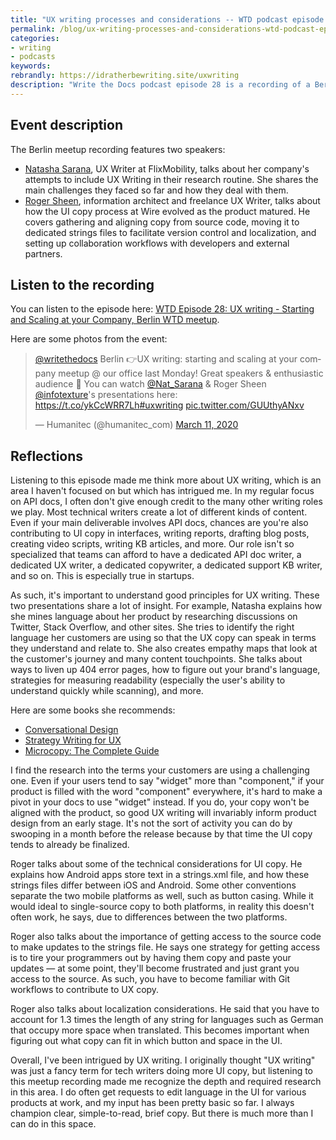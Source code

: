```yaml
---
title: "UX writing processes and considerations -- WTD podcast episode 28"
permalink: /blog/ux-writing-processes-and-considerations-wtd-podcast-episode-28/
categories:
- writing
- podcasts
keywords:
rebrandly: https://idratherbewriting.site/uxwriting
description: "Write the Docs podcast episode 28 is a recording of a Berlin WTD meetup focused on UX writing processes. The event was live streamed on March 9, 2020 at the Humanitec in Berlin by Chris Ward."
---
```


## Event description

The Berlin meetup recording features two speakers:

* [Natasha Sarana](https://twitter.com/Nat_Sarana), UX Writer at FlixMobility, talks about her company's attempts to include UX Writing in their research routine. She shares the main challenges they faced so far and how they deal with them.
* [Roger Sheen](https://twitter.com/infotexture), information architect and freelance UX Writer, talks about how the UI copy process at Wire evolved as the product matured. He covers gathering and aligning copy from source code, moving it to dedicated strings files to facilitate version control and localization, and setting up collaboration workflows with developers and external partners.

## Listen to the recording

You can listen to the episode here: [WTD Episode 28: UX writing - Starting and Scaling at your Company, Berlin WTD meetup](https://podcast.writethedocs.org/2020/03/17/episode-28-ux-writing-berlin-meetup/).

Here are some photos from the event:

<blockquote class="twitter-tweet"><p lang="en" dir="ltr"><a href="https://twitter.com/writethedocs?ref_src=twsrc%5Etfw">@writethedocs</a> Berlin 👉UX writing: starting and scaling at your company meetup @ our office last Monday! Great speakers &amp; enthusiastic audience 🙌 You can watch <a href="https://twitter.com/Nat_Sarana?ref_src=twsrc%5Etfw">@Nat_Sarana</a> &amp; Roger Sheen <a href="https://twitter.com/infotexture?ref_src=twsrc%5Etfw">@infotexture</a>&#39;s presentations here: <a href="https://t.co/ykCcWRR7Lh">https://t.co/ykCcWRR7Lh</a><a href="https://twitter.com/hashtag/uxwriting?src=hash&amp;ref_src=twsrc%5Etfw">#uxwriting</a> <a href="https://t.co/GUUthyANxv">pic.twitter.com/GUUthyANxv</a></p>&mdash; Humanitec (@humanitec_com) <a href="https://twitter.com/humanitec_com/status/1237712702786670592?ref_src=twsrc%5Etfw">March 11, 2020</a></blockquote> <script async src="https://platform.twitter.com/widgets.js" charset="utf-8"></script>

## Reflections

Listening to this episode made me think more about UX writing, which is an area I haven't focused on but which has intrigued me. In my regular focus on API docs, I often don't give enough credit to the many other writing roles we play. Most technical writers create a lot of different kinds of content. Even if your main deliverable involves API docs, chances are you're also contributing to UI copy in interfaces, writing reports, drafting blog posts, creating video scripts, writing KB articles, and more. Our role isn't so specialized that teams can afford to have a dedicated API doc writer, a dedicated UX writer, a dedicated copywriter, a dedicated support KB writer, and so on. This is especially true in startups.

As such, it's important to understand good principles for UX writing. These two presentations share a lot of insight. For example, Natasha explains how she mines language about her product by researching discussions on Twitter, Stack Overflow, and other sites. She tries to identify the right language her customers are using so that the UX copy can speak in terms they understand and relate to. She also creates empathy maps that look at the customer's journey and many content touchpoints. She talks about ways to liven up 404 error pages, how to figure out your brand's language, strategies for measuring readability (especially the user's ability to understand quickly while scanning), and more.

Here are some books she recommends:

* [Conversational Design](https://abookapart.com/products/conversational-design)
* [Strategy Writing for UX](https://www.amazon.com/Strategic-Writing-Engagement-Conversion-Retention/dp/1492049395)
* [Microcopy: The Complete Guide](https://www.microcopybook.com/)

I find the research into the terms your customers are using a challenging one. Even if your users tend to say "widget" more than "component," if your product is filled with the word "component" everywhere, it's hard to make a pivot in your docs to use "widget" instead. If you do, your copy won't be aligned with the product, so good UX writing will invariably inform product design from an early stage. It's not the sort of activity you can do by swooping in a month before the release because by that time the UI copy tends to already be finalized.

Roger talks about some of the technical considerations for UI copy. He explains how Android apps store text in a strings.xml file, and how these strings files differ between iOS and Android. Some other conventions separate the two mobile platforms as well, such as button casing. While it would ideal to single-source copy to both platforms, in reality this doesn't often work, he says, due to differences between the two platforms.

Roger also talks about the importance of getting access to the source code to make updates to the strings file. He says one strategy for getting access is to tire your programmers out by having them copy and paste your updates &mdash; at some point, they'll become frustrated and just grant you access to the source. As such, you have to become familiar with Git workflows to contribute to UX copy.

Roger also talks about localization considerations. He said that you have to account for 1.3 times the length of any string for languages such as German that occupy more space when translated. This becomes important when figuring out what copy can fit in which button and space in the UI.

Overall, I've been intrigued by UX writing. I originally thought "UX writing" was just a fancy term for tech writers doing more UI copy, but listening to this meetup recording made me recognize the depth and required research in this area. I do often get requests to edit language in the UI for various products at work, and my input has been pretty basic so far. I always champion clear, simple-to-read, brief copy. But there is much more than I can do in this space.
